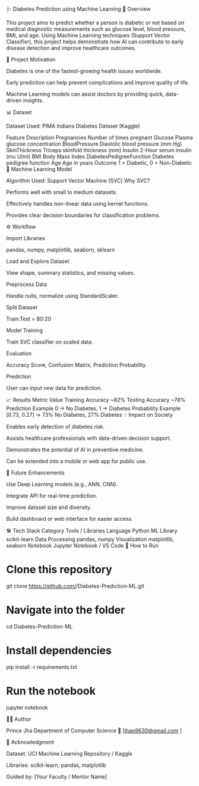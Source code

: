 🩺 Diabetes Prediction using Machine Learning
📘 Overview

This project aims to predict whether a person is diabetic or not based on medical diagnostic measurements such as glucose level, blood pressure, BMI, and age.
Using Machine Learning techniques (Support Vector Classifier), this project helps demonstrate how AI can contribute to early disease detection and improve healthcare outcomes.

🎯 Project Motivation

Diabetes is one of the fastest-growing health issues worldwide.

Early prediction can help prevent complications and improve quality of life.

Machine Learning models can assist doctors by providing quick, data-driven insights.

📊 Dataset

Dataset Used: PIMA Indians Diabetes Dataset (Kaggle)

Feature	Description
Pregnancies	Number of times pregnant
Glucose	Plasma glucose concentration
BloodPressure	Diastolic blood pressure (mm Hg)
SkinThickness	Triceps skinfold thickness (mm)
Insulin	2-Hour serum insulin (mu U/ml)
BMI	Body Mass Index
DiabetesPedigreeFunction	Diabetes pedigree function
Age	Age in years
Outcome	1 = Diabetic, 0 = Non-Diabetic
🧠 Machine Learning Model

Algorithm Used: Support Vector Machine (SVC)
Why SVC?

Performs well with small to medium datasets.

Effectively handles non-linear data using kernel functions.

Provides clear decision boundaries for classification problems.

⚙️ Workflow

Import Libraries

pandas, numpy, matplotlib, seaborn, sklearn

Load and Explore Dataset

View shape, summary statistics, and missing values.

Preprocess Data

Handle nulls, normalize using StandardScaler.

Split Dataset

Train:Test = 80:20

Model Training

Train SVC classifier on scaled data.

Evaluation

Accuracy Score, Confusion Matrix, Prediction Probability.

Prediction

User can input new data for prediction.

📈 Results
Metric	Value
Training Accuracy	~82%
Testing Accuracy	~78%
Prediction Example	0 → No Diabetes, 1 → Diabetes
Probability Example	[0.73, 0.27] → 73% No Diabetes, 27% Diabetes
💡 Impact on Society

Enables early detection of diabetes risk.

Assists healthcare professionals with data-driven decision support.

Demonstrates the potential of AI in preventive medicine.

Can be extended into a mobile or web app for public use.

🚀 Future Enhancements

Use Deep Learning models (e.g., ANN, CNN).

Integrate API for real-time prediction.

Improve dataset size and diversity.

Build dashboard or web interface for easier access.

🛠️ Tech Stack
Category	Tools / Libraries
Language	Python
ML Library	scikit-learn
Data Processing	pandas, numpy
Visualization	matplotlib, seaborn
Notebook	Jupyter Notebook / VS Code
📂 How to Run
# Clone this repository
git clone https://github.com/<your-username>/Diabetes-Prediction-ML.git

# Navigate into the folder
cd Diabetes-Prediction-ML

# Install dependencies
pip install -r requirements.txt

# Run the notebook
jupyter notebook

🧑‍💻 Author

Prince Jha
Department of Computer Science
📧 [jhap9630@gmail.com
]

🩵 Acknowledgment

Dataset: UCI Machine Learning Repository / Kaggle

Libraries: scikit-learn, pandas, matplotlib

Guided by: [Your Faculty / Mentor Name]
